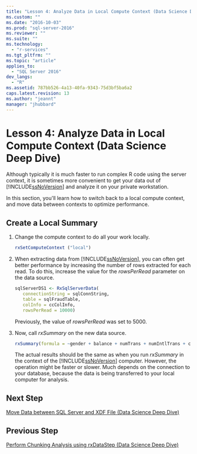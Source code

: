 ```yaml
---
title: "Lesson 4: Analyze Data in Local Compute Context (Data Science Deep Dive) | Microsoft Docs"
ms.custom: ""
ms.date: "2016-10-03"
ms.prod: "sql-server-2016"
ms.reviewer: ""
ms.suite: ""
ms.technology: 
  - "r-services"
ms.tgt_pltfrm: ""
ms.topic: "article"
applies_to: 
  - "SQL Server 2016"
dev_langs: 
  - "R"
ms.assetid: 787bb526-4a13-40fa-9343-75d3bf5ba6a2
caps.latest.revision: 13
ms.author: "jeannt"
manager: "jhubbard"
---
```

# Lesson 4: Analyze Data in Local Compute Context (Data Science Deep Dive)
Although typically it is much faster to run complex R code using the server context, it is sometimes more convenient to get your data out of [!INCLUDE[ssNoVersion](../../../a9notintoc/includes/ssnoversion-md.md)] and analyze it on your private workstation.  
  
In this section, you'll learn how to switch back to a local compute context, and move data between contexts to optimize performance.  
  
## Create a Local Summary  
  
1.  Change the compute context to do all your work locally.  
  
    ```R  
    rxSetComputeContext ("local")    
    ```  
  
2.  When extracting data from [!INCLUDE[ssNoVersion](../../../a9notintoc/includes/ssnoversion-md.md)], you can often get better performance by increasing the number of rows extracted for each read.  To do this, increase the value for the *rowsPerRead* parameter on the data source.  
  
    ```R  
    sqlServerDS1 <- RxSqlServerData(  
       connectionString = sqlConnString,        
       table = sqlFraudTable,   
       colInfo = ccColInfo,   
       rowsPerRead = 10000)  
    ```  
  
    Previously, the value of *rowsPerRead* was set to 5000.  
  
3.  Now, call *rxSummary* on the new data source.  
  
    ```R  
    rxSummary(formula = ~gender + balance + numTrans + numIntlTrans + creditLine, data = sqlServerDS1)    
    ```  
  
    The actual results should be the same as when you run *rxSummary* in the context of the [!INCLUDE[ssNoVersion](../../../a9notintoc/includes/ssnoversion-md.md)] computer.  However, the operation might be faster or slower. Much depends on the connection to your database, because the data is being transferred to your local computer for analysis.  
  

## Next  Step  
[Move Data between SQL Server and XDF File &#40;Data Science Deep Dive&#41;](../../../advanced-analytics/r-services/tutorials/lesson-4-1-move-data-between-sql-server-and-xdf-file.md)  
  
## Previous Step  
[Perform Chunking Analysis using rxDataStep &#40;Data Science Deep Dive&#41;](../../../advanced-analytics/r-services/tutorials/lesson-3-3-perform-chunking-analysis-using-rxdatastep.md)  
  
  
  
